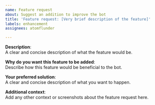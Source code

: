 ```yaml
---
name: Feature request
about: Suggest an addition to improve the bot
title: 'Feature request: [Very brief description of the feature]'
labels: enhancement
assignees: atomflunder

---
```


<!-- Thanks for taking the time to fill out a feature request.   
For real-time support, join our discord: https://discord.gg/ssbutg, or send a DM to Phxenix#1104.  -->

**Description**:  
A clear and concise description of what the feature would be.

**Why do you want this feature to be added**:  
Describe how this feature would be beneficial to the bot.

**Your preferred solution**:  
A clear and concise description of what you want to happen.

**Additional context**:  
Add any other context or screenshots about the feature request here.
